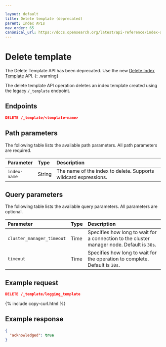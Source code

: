 ```yaml
---

layout: default
title: Delete template (deprecated)
parent: Index APIs
nav_order: 65
canonical_url: https://docs.opensearch.org/latest/api-reference/index-apis/delete-template-legacy/
---
```


# Delete template

The Delete Template API has been deprecated. Use the new [Delete Index Template]({{site.url}}{{site.baseurl}}/api-reference/index-apis/delete-index-template/) API.
{: .warning}

The delete template API operation deletes an index template created using the legacy `/_template` endpoint.


## Endpoints

```json
DELETE /_template/<template-name>
```

## Path parameters

The following table lists the available path parameters. All path parameters are required.

| Parameter    | Type   | Description                                                 |
| :----------- | :----- | :---------------------------------------------------------- |
| `index-name` | String | The name of the index to delete. Supports wildcard expressions. |

## Query parameters

The following table lists the available query parameters. All parameters are optional.

| Parameter       | Type | Description                                                                                  |
| :-------------- | :--- | :------------------------------------------------------------------------------------------- |
| `cluster_manager_timeout` | Time | Specifies how long to wait for a connection to the cluster manager node. Default is `30s`. |
| `timeout`                 | Time    | Specifies how long to wait for the operation to complete. Default is `30s`. |

## Example request

```json
DELETE /_template/logging_template
```
{% include copy-curl.html %}

## Example response

```json
{
  "acknowledged": true
}
```

